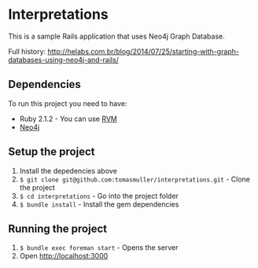 # Interpretations

This is a sample Rails application that uses Neo4j Graph Database.
 
Full history: http://helabs.com.br/blog/2014/07/25/starting-with-graph-databases-using-neo4j-and-rails/

## Dependencies

To run this project you need to have:

* Ruby 2.1.2 - You can use [RVM](http://rvm.io)
* [Neo4j](http://neo4j.org/download)

## Setup the project

1. Install the depedencies above
2. `$ git clone git@github.com:tomasmuller/interpretations.git` - Clone the project
3. `$ cd interpretations` - Go into the project folder
4. `$ bundle install` - Install the gem dependencies

## Running the project

1. `$ bundle exec foreman start` - Opens the server
2. Open [http://localhost:3000](http://localhost:3000)
